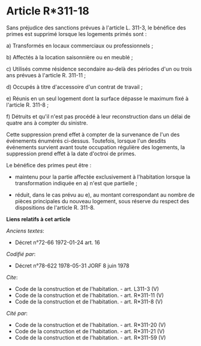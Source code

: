 # Article R*311-18

Sans préjudice des sanctions prévues à l'article L. 311-3, le bénéfice des primes est supprimé lorsque les logements primés
sont : 

a) Transformés en locaux commerciaux ou professionnels ; 

b) Affectés à la location saisonnière ou en meublé ; 

c) Utilisés comme résidence secondaire au-delà des périodes d'un ou trois ans prévues à l'article R. 311-11 ; 

d) Occupés à titre d'accessoire d'un contrat de travail ; 

e) Réunis en un seul logement dont la surface dépasse le maximum fixé à l'article R. 311-8 ; 

f) Détruits et qu'il n'est pas procédé à leur reconstruction dans un délai de quatre ans à compter du sinistre. 

Cette suppression prend effet à compter de la survenance de l'un des événements énumérés ci-dessus. Toutefois, lorsque l'un
desdits événements survient avant toute occupation régulière des logements, la suppression prend effet à la date d'octroi de
primes. 

Le bénéfice des primes peut être :

- maintenu pour la partie affectée exclusivement à l'habitation lorsque la transformation indiquée en a) n'est que
partielle ;

- réduit, dans le cas prévu au e), au montant correspondant au nombre de pièces principales du nouveau logement, sous réserve
du respect des dispositions de l'article R. 311-8.

**Liens relatifs à cet article**

_Anciens textes_:

  - Décret n°72-66 1972-01-24 art. 16

_Codifié par_:

  - Décret n°78-622 1978-05-31 JORF 8 juin 1978

_Cite_:

  - Code de la construction et de l'habitation. - art. L311-3 (V)
  - Code de la construction et de l'habitation. - art. R*311-11 (V)
  - Code de la construction et de l'habitation. - art. R*311-8 (V)

_Cité par_:

  - Code de la construction et de l'habitation. - art. R*311-20 (V)
  - Code de la construction et de l'habitation. - art. R*311-21 (V)
  - Code de la construction et de l'habitation. - art. R*311-59 (V)
